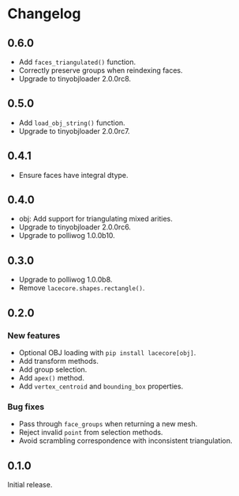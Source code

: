 # Changelog

## 0.6.0

- Add `faces_triangulated()` function.
- Correctly preserve groups when reindexing faces.
- Upgrade to tinyobjloader 2.0.0rc8.

## 0.5.0

- Add `load_obj_string()` function.
- Upgrade to tinyobjloader 2.0.0rc7.

## 0.4.1

- Ensure faces have integral dtype.

## 0.4.0

- obj: Add support for triangulating mixed arities.
- Upgrade to tinyobjloader 2.0.0rc6.
- Upgrade to polliwog 1.0.0b10.

## 0.3.0

- Upgrade to polliwog 1.0.0b8.
- Remove `lacecore.shapes.rectangle()`.

## 0.2.0

### New features

- Optional OBJ loading with `pip install lacecore[obj]`.
- Add transform methods.
- Add group selection.
- Add `apex()` method.
- Add `vertex_centroid` and `bounding_box` properties.

### Bug fixes

- Pass through `face_groups` when returning a new mesh.
- Reject invalid `point` from selection methods.
- Avoid scrambling correspondence with inconsistent triangulation.


## 0.1.0

Initial release.
